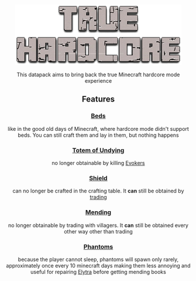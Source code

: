 <div>
    <p align="center">
        <img src="https://github.com/pseja/truehardcore/blob/main/other/logo.png">
    </p>
</div>

<div align="center">
    <p align="center">
        This datapack aims to bring back the true Minecraft hardcore mode experience
    </p>
</div>

<div align="center">
  <h2>Features</h2>
    <h3 align="center">
        <a href="https://minecraft.wiki/w/Bed">Beds</a>
    </h3>
        <p>
            like in the good old days of Minecraft, where hardcore mode didn't support beds. You can still craft them and lay in them, but nothing happens
        </p>
</div>

<div align="center">
    <h3 align="center">
        <a href="https://minecraft.wiki/w/Totem_of_Undying">Totem of Undying</a>
    </h3>
        <p>
            no longer obtainable by killing <a href="https://minecraft.wiki/w/Evoker">Evokers</a>
        </p>
</div>

<div align="center">
    <h3 align="center">
        <a href="https://minecraft.wiki/w/Shield">Shield</a>
    </h3>
        <p>
            can no longer be crafted in the crafting table. It <b>can</b> still be obtained by <a href="https://minecraft.wiki/w/Shield#Trading">trading</a>
        </p>
</div>

<div align="center">
    <h3 align="center">
        <a href="https://minecraft.wiki/w/Mending">Mending</a>
    </h3>
        <p>
            no longer obtainable by trading with villagers. It <b>can</b> still be obtained every other way other than trading
        </p>
</div>

<div align="center">
    <h3 align="center">
        <a href="https://minecraft.wiki/w/Phantom">Phantoms</a>
    </h3>
        <p>
            because the player cannot sleep, phantoms will spawn only rarely, approximately once every 10 minecraft days making them less annoying and useful for repairing <a href="https://minecraft.wiki/w/Elytra">Elytra</a> before getting mending books
        </p>
</div>